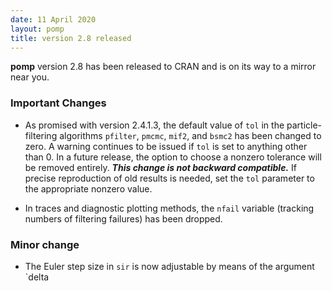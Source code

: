 ```yaml
---
date: 11 April 2020
layout: pomp
title: version 2.8 released
---
```


**pomp** version 2.8 has been released to CRAN and is on its way to a mirror near you.

### Important Changes

- As promised with version 2.4.1.3, the default value of `tol` in the particle-filtering algorithms `pfilter`, `pmcmc`, `mif2`, and `bsmc2` has been changed to zero. 
  A warning continues to be issued if `tol` is set to anything other than 0.
  In a future release, the option to choose a nonzero tolerance will be removed entirely.
  ***This change is not backward compatible.***
  If precise reproduction of old results is needed, set the `tol` parameter to the appropriate nonzero value.

- In traces and diagnostic plotting methods, the `nfail` variable (tracking numbers of filtering failures) has been dropped.

### Minor change

- The Euler step size in `sir` is now adjustable by means of the argument `delta
